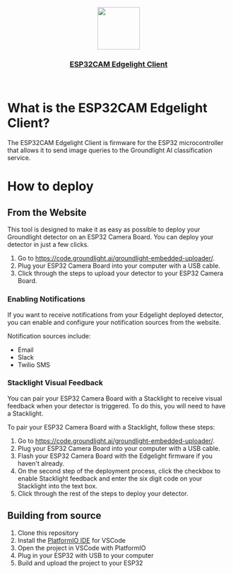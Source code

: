 <p align="center">
  <a href="https://nextjs-fastapi-starter.vercel.app/">
    <img src="https://avatars.githubusercontent.com/u/118213576?s=200&v=4" height="96">
    <h3 align="center">ESP32CAM Edgelight Client</h3>
  </a>
</p>

<br/>

# What is the ESP32CAM Edgelight Client?

The ESP32CAM Edgelight Client is firmware for the ESP32 microcontroller that allows it to send image queries to the Groundlight AI classification service.

# How to deploy

## From the Website

This tool is designed to make it as easy as possible to deploy your Groundlight detector on an ESP32 Camera Board. You can deploy your detector in just a few clicks.

1. Go to https://code.groundlight.ai/groundlight-embedded-uploader/.
2. Plug your ESP32 Camera Board into your computer with a USB cable.
3. Click through the steps to upload your detector to your ESP32 Camera Board.

### Enabling Notifications

If you want to receive notifications from your Edgelight deployed detector, you can enable and configure your notification sources from the website.

Notification sources include:
- Email
- Slack
- Twilio SMS

### Stacklight Visual Feedback

You can pair your ESP32 Camera Board with a Stacklight to receive visual feedback when your detector is triggered. To do this, you will need to have a Stacklight.

To pair your ESP32 Camera Board with a Stacklight, follow these steps:

1. Go to https://code.groundlight.ai/groundlight-embedded-uploader/.
2. Plug your ESP32 Camera Board into your computer with a USB cable.
3. Flash your ESP32 Camera Board with the Edgelight firmware if you haven't already.
4. On the second step of the deployment process, click the checkbox to enable Stacklight feedback and enter the six digit code on your Stacklight into the text box.
5. Click through the rest of the steps to deploy your detector.

## Building from source

1. Clone this repository
2. Install the [PlatformIO IDE](https://platformio.org/platformio-ide) for VSCode
3. Open the project in VSCode with PlatformIO
4. Plug in your ESP32 with USB to your computer
5. Build and upload the project to your ESP32